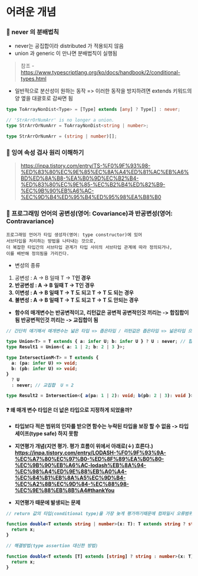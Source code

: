 # 어려운 개념

### 🚩 never 의 분배법칙

- never는 공집합이라 distributed 가 적용되지 않음
- union 과 generic 이 만나면 분배법칙이 실행됨

> 참조 - https://www.typescriptlang.org/ko/docs/handbook/2/conditional-types.html

- 일반적으로 분산성이 원하는 동작
  => 이러한 동작을 방지하려면 extends 키워드의 양 옆을 대괄호로 감싸면 됨

```ts
type ToArrayNonDist<Type> = [Type] extends [any] ? Type[] : never;

// 'StrArrOrNumArr' is no longer a union.
type StrArrOrNumArr = ToArrayNonDist<string | number>;

type StrArrOrNumArr = (string | number)[];
```

### 🚩 잉여 속성 검사 원리 이해하기

> https://inpa.tistory.com/entry/TS-%F0%9F%93%98-%ED%83%80%EC%9E%85%EC%8A%A4%ED%81%AC%EB%A6%BD%ED%8A%B8-%EA%B0%9D%EC%B2%B4-%ED%83%80%EC%9E%85-%EC%B2%B4%ED%82%B9-%EC%9B%90%EB%A6%AC-%EC%9D%B4%ED%95%B4%ED%95%98%EA%B8%B0

### 🚩 프로그래밍 언어의 공변성(영어: Covariance)과 반공변성(영어: Contravariance)

    프로그래밍 언어가 타입 생성자(영어: type constructor)에 있어
    서브타입을 처리하는 방법을 나타내는 것으로,
    더 복잡한 타입간의 서브타입 관계가 타입 사이의 서브타입 관계에 따라 정의되거나,
    이를 배반해 정의됨을 가리킨다.

- 변성의 종류

1. 공변성 : A -> B 일때 T<A> -> T<B>인 경우
2. 반공변성 : A -> B 일때 T<B> -> T<A>인 경우
3. 이변성 : A -> B 일때 T<A> -> T<B> 도 되고 T<B> -> T<A> 도 되는 경우
4. 불변성 : A -> B 일때 T<A> -> T<B> 도 되고 T<B> -> T<A> 도 안되는 경우

- 함수의 매개변수는 반공변적이고, 리턴값은 공변적
  공변적인것 끼리는 -> 합집합이 됨
  반공변적인것 끼리는 -> 교집합이 됨

```ts
// 간단히 얘기해서 매개변수는 넓은 타입 => 좁은타입 / 리턴값은 좁은타입 => 넓은타입 으로 할당이 가능하다

type Union<T> = T extends { a: infer U; b: infer U } ? U : never; // 합집합 U = 1 | 2 | 3
type Result1 = Union<{ a: 1 | 2; b: 2 | 3 }>;

type IntersectionM<T> = T extends {
  a: (pa: infer U) => void;
  b: (pb: infer U) => void;
}
  ? U
  : never; // 교집합  U = 2

type Result2 = Intersection<{ a(pa: 1 | 2): void; b(pb: 2 | 3): void }>;
```

#### ❓ 왜 매개 변수 타입은 더 넚은 타입으로 지정하게 되었을까?

- 타입보다 적은 범위의 인자를 받으면 함수는 누락된 타입을 보장 할 수 없음 -> 타입 세이프(type safe) 하지 못함

* 지연평가 개념(지연 평가. 평가 흐름이 위에서 아래로(↓) 흐른다.)
  https://inpa.tistory.com/entry/LODASH-%F0%9F%93%9A-%EC%A7%80%EC%97%B0-%ED%8F%89%EA%B0%80-%EC%9B%90%EB%A6%AC-lodash%EB%8A%94-%EC%98%A4%ED%9E%88%EB%A0%A4-%EC%84%B1%EB%8A%A5%EC%9D%B4-%EC%A2%8B%EC%9D%84-%EC%88%98-%EC%9E%88%EB%8B%A4#thankYou

- 지연평가 때문에 발생되는 문제

```ts
// return 값의 타입(conditional type)을 가장 늦게 평가하기때문에 컴파일시 오류범위에 걸리게 된다.

function double<T extends string | number>(x: T): T extends string ? string : number {
  return x;
}

// 해결방법(type assertion 대신한 방법)

function double<T extends [T] extends [string] ? string : number>(x: T): [T] extends [string] ? string : number {
  return x;
}
```
